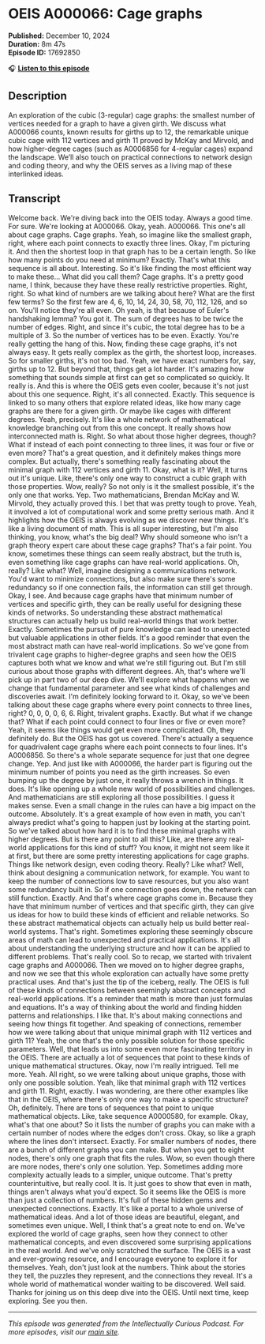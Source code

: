 # OEIS A000066: Cage graphs

**Published:** December 10, 2024  
**Duration:** 8m 47s  
**Episode ID:** 17692850

🎧 **[Listen to this episode](https://intellectuallycurious.buzzsprout.com/2529712/episodes/17692850-oeis-a000066-cage-graphs)**

## Description

An exploration of the cubic (3-regular) cage graphs: the smallest number of vertices needed for a graph to have a given girth. We discuss what A000066 counts, known results for girths up to 12, the remarkable unique cubic cage with 112 vertices and girth 11 proved by McKay and Mirvold, and how higher-degree cages (such as A0006856 for 4-regular cages) expand the landscape. We’ll also touch on practical connections to network design and coding theory, and why the OEIS serves as a living map of these interlinked ideas.

## Transcript

Welcome back. We're diving back into the OEIS today. Always a good time. For sure. We're looking at A000066. Okay, yeah. A000066. This one's all about cage graphs. Cage graphs. Yeah, so imagine like the smallest graph, right, where each point connects to exactly three lines. Okay, I'm picturing it. And then the shortest loop in that graph has to be a certain length. So like how many points do you need at minimum? Exactly. That's what this sequence is all about. Interesting. So it's like finding the most efficient way to make these... What did you call them? Cage graphs. It's a pretty good name, I think, because they have these really restrictive properties. Right, right. So what kind of numbers are we talking about here? What are the first few terms? So the first few are 4, 6, 10, 14, 24, 30, 58, 70, 112, 126, and so on. You'll notice they're all even. Oh yeah, is that because of Euler's handshaking lemma? You got it. The sum of degrees has to be twice the number of edges. Right, and since it's cubic, the total degree has to be a multiple of 3. So the number of vertices has to be even. Exactly. You're really getting the hang of this. Now, finding these cage graphs, it's not always easy. It gets really complex as the girth, the shortest loop, increases. So for smaller girths, it's not too bad. Yeah, we have exact numbers for, say, girths up to 12. But beyond that, things get a lot harder. It's amazing how something that sounds simple at first can get so complicated so quickly. It really is. And this is where the OEIS gets even cooler, because it's not just about this one sequence. Right, it's all connected. Exactly. This sequence is linked to so many others that explore related ideas, like how many cage graphs are there for a given girth. Or maybe like cages with different degrees. Yeah, precisely. It's like a whole network of mathematical knowledge branching out from this one concept. It really shows how interconnected math is. Right. So what about those higher degrees, though? What if instead of each point connecting to three lines, it was four or five or even more? That's a great question, and it definitely makes things more complex. But actually, there's something really fascinating about the minimal graph with 112 vertices and girth 11. Okay, what is it? Well, it turns out it's unique. Like, there's only one way to construct a cubic graph with those properties. Wow, really? So not only is it the smallest possible, it's the only one that works. Yep. Two mathematicians, Brendan McKay and W. Mirvold, they actually proved this. I bet that was pretty tough to prove. Yeah, it involved a lot of computational work and some pretty serious math. And it highlights how the OEIS is always evolving as we discover new things. It's like a living document of math. This is all super interesting, but I'm also thinking, you know, what's the big deal? Why should someone who isn't a graph theory expert care about these cage graphs? That's a fair point. You know, sometimes these things can seem really abstract, but the truth is, even something like cage graphs can have real-world applications. Oh, really? Like what? Well, imagine designing a communications network. You'd want to minimize connections, but also make sure there's some redundancy so if one connection fails, the information can still get through. Okay, I see. And because cage graphs have that minimum number of vertices and specific girth, they can be really useful for designing these kinds of networks. So understanding these abstract mathematical structures can actually help us build real-world things that work better. Exactly. Sometimes the pursuit of pure knowledge can lead to unexpected but valuable applications in other fields. It's a good reminder that even the most abstract math can have real-world implications. So we've gone from trivalent cage graphs to higher-degree graphs and seen how the OEIS captures both what we know and what we're still figuring out. But I'm still curious about those graphs with different degrees. Ah, that's where we'll pick up in part two of our deep dive. We'll explore what happens when we change that fundamental parameter and see what kinds of challenges and discoveries await. I'm definitely looking forward to it. Okay, so we've been talking about these cage graphs where every point connects to three lines, right? 0, 0, 0, 0, 6, 6. Right, trivalent graphs. Exactly. But what if we change that? What if each point could connect to four lines or five or even more? Yeah, it seems like things would get even more complicated. Oh, they definitely do. But the OEIS has got us covered. There's actually a sequence for quadrivalent cage graphs where each point connects to four lines. It's A0006856. So there's a whole separate sequence for just that one degree change. Yep. And just like with A000066, the harder part is figuring out the minimum number of points you need as the girth increases. So even bumping up the degree by just one, it really throws a wrench in things. It does. It's like opening up a whole new world of possibilities and challenges. And mathematicians are still exploring all those possibilities. I guess it makes sense. Even a small change in the rules can have a big impact on the outcome. Absolutely. It's a great example of how even in math, you can't always predict what's going to happen just by looking at the starting point. So we've talked about how hard it is to find these minimal graphs with higher degrees. But is there any point to all this? Like, are there any real-world applications for this kind of stuff? You know, it might not seem like it at first, but there are some pretty interesting applications for cage graphs. Things like network design, even coding theory. Really? Like what? Well, think about designing a communication network, for example. You want to keep the number of connections low to save resources, but you also want some redundancy built in. So if one connection goes down, the network can still function. Exactly. And that's where cage graphs come in. Because they have that minimum number of vertices and that specific girth, they can give us ideas for how to build these kinds of efficient and reliable networks. So these abstract mathematical objects can actually help us build better real-world systems. That's right. Sometimes exploring these seemingly obscure areas of math can lead to unexpected and practical applications. It's all about understanding the underlying structure and how it can be applied to different problems. That's really cool. So to recap, we started with trivalent cage graphs and A000066. Then we moved on to higher degree graphs, and now we see that this whole exploration can actually have some pretty practical uses. And that's just the tip of the iceberg, really. The OEIS is full of these kinds of connections between seemingly abstract concepts and real-world applications. It's a reminder that math is more than just formulas and equations. It's a way of thinking about the world and finding hidden patterns and relationships. I like that. It's about making connections and seeing how things fit together. And speaking of connections, remember how we were talking about that unique minimal graph with 112 vertices and girth 11? Yeah, the one that's the only possible solution for those specific parameters. Well, that leads us into some even more fascinating territory in the OEIS. There are actually a lot of sequences that point to these kinds of unique mathematical structures. Okay, now I'm really intrigued. Tell me more. Yeah. All right, so we were talking about unique graphs, those with only one possible solution. Yeah, like that minimal graph with 112 vertices and girth 11. Right, exactly. I was wondering, are there other examples like that in the OEIS, where there's only one way to make a specific structure? Oh, definitely. There are tons of sequences that point to unique mathematical objects. Like, take sequence A0000580, for example. Okay, what's that one about? So it lists the number of graphs you can make with a certain number of nodes where the edges don't cross. Okay, so like a graph where the lines don't intersect. Exactly. For smaller numbers of nodes, there are a bunch of different graphs you can make. But when you get to eight nodes, there's only one graph that fits the rules. Wow, so even though there are more nodes, there's only one solution. Yep. Sometimes adding more complexity actually leads to a simpler, unique outcome. That's pretty counterintuitive, but really cool. It is. It just goes to show that even in math, things aren't always what you'd expect. So it seems like the OEIS is more than just a collection of numbers. It's full of these hidden gems and unexpected connections. Exactly. It's like a portal to a whole universe of mathematical ideas. And a lot of those ideas are beautiful, elegant, and sometimes even unique. Well, I think that's a great note to end on. We've explored the world of cage graphs, seen how they connect to other mathematical concepts, and even discovered some surprising applications in the real world. And we've only scratched the surface. The OEIS is a vast and ever-growing resource, and I encourage everyone to explore it for themselves. Yeah, don't just look at the numbers. Think about the stories they tell, the puzzles they represent, and the connections they reveal. It's a whole world of mathematical wonder waiting to be discovered. Well said. Thanks for joining us on this deep dive into the OEIS. Until next time, keep exploring. See you then.

---
*This episode was generated from the Intellectually Curious Podcast. For more episodes, visit our [main site](https://intellectuallycurious.buzzsprout.com).*
